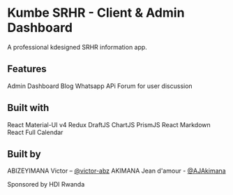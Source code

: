 Kumbe SRHR - Client & Admin Dashboard
=========================================

A professional kdesigned SRHR information app.

Features
---------

Admin Dashboard
Blog
Whatsapp APi
Forum for user discussion

Built with
----------

React
Material-UI v4
Redux
DraftJS
ChartJS
PrismJS
React Markdown
React Full Calendar

Built by
----------
ABIZEYIMANA Victor – [@victor-abz](https://github.com/victor-abz)
AKIMANA Jean d'amour - [@AJAkimana](https://github.com/AJAkimana)

Sponsored by HDI Rwanda